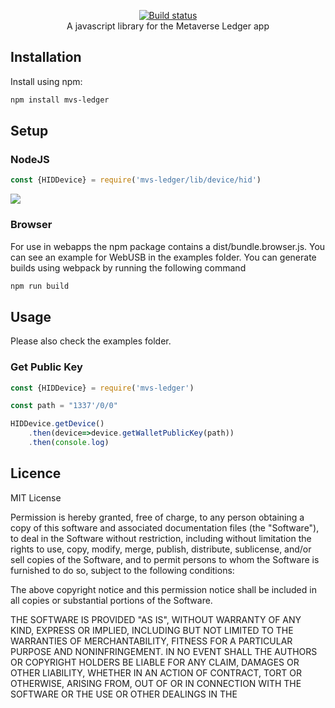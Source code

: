 <p align="center">
  <a href="https://mvs.org/">
    <img src="https://raw.githubusercontent.com/mvs-org/lightwallet/master/src/assets/logo.png" alt="">
  </a>
  <br>
  <a href="https://travis-ci.org/mvs-org/mvs-ledger-js">
     <img src="https://travis-ci.org/travis-ci.org/mvs-org/mvs-ledger-js?branch=master" alt="Build status">
  </a>
  <br>
  A javascript library for the Metaverse Ledger app
</p>

## Installation
Install using npm:
``` bash
npm install mvs-ledger
```

## Setup
### NodeJS
``` javascript
const {HIDDevice} = require('mvs-ledger/lib/device/hid')
```
<a href="https://nodei.co/npm/mvs-ledger/"><img src="https://nodei.co/npm/mvs-ledger.png?downloads=true&downloadRank=true&stars=true"></a>
### Browser
For use in webapps the npm package contains a dist/bundle.browser.js. You can see an example for WebUSB in the examples folder. You can generate builds using webpack by running the following command
``` bash
npm run build
```

## Usage

Please also check the examples folder.

### Get Public Key
``` javascript
const {HIDDevice} = require('mvs-ledger')

const path = "1337'/0/0"

HIDDevice.getDevice()
    .then(device=>device.getWalletPublicKey(path))
    .then(console.log)
```
## Licence

MIT License

Permission is hereby granted, free of charge, to any person obtaining a copy
of this software and associated documentation files (the "Software"), to deal
in the Software without restriction, including without limitation the rights
to use, copy, modify, merge, publish, distribute, sublicense, and/or sell
copies of the Software, and to permit persons to whom the Software is
furnished to do so, subject to the following conditions:

The above copyright notice and this permission notice shall be included in all
copies or substantial portions of the Software.

THE SOFTWARE IS PROVIDED "AS IS", WITHOUT WARRANTY OF ANY KIND, EXPRESS OR
IMPLIED, INCLUDING BUT NOT LIMITED TO THE WARRANTIES OF MERCHANTABILITY,
FITNESS FOR A PARTICULAR PURPOSE AND NONINFRINGEMENT. IN NO EVENT SHALL THE
AUTHORS OR COPYRIGHT HOLDERS BE LIABLE FOR ANY CLAIM, DAMAGES OR OTHER
LIABILITY, WHETHER IN AN ACTION OF CONTRACT, TORT OR OTHERWISE, ARISING FROM,
OUT OF OR IN CONNECTION WITH THE SOFTWARE OR THE USE OR OTHER DEALINGS IN THE